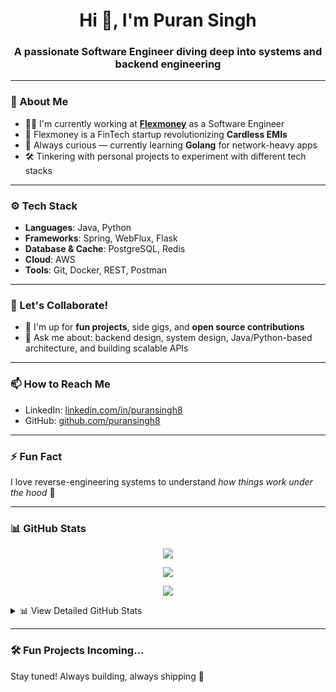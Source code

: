 <h1 align="center">Hi 👋, I'm Puran Singh</h1>
<h3 align="center">A passionate Software Engineer diving deep into systems and backend engineering</h3>

---

### 🔭 About Me

- 👨‍💻 I'm currently working at **[Flexmoney](https://flexmoney.in/)** as a Software Engineer  
- 🏦 Flexmoney is a FinTech startup revolutionizing **Cardless EMIs**
- 🌱 Always curious — currently learning **Golang** for network-heavy apps  
- 🛠️ Tinkering with personal projects to experiment with different tech stacks

---

### ⚙️ Tech Stack

- **Languages**: Java, Python  
- **Frameworks**: Spring, WebFlux, Flask  
- **Database & Cache**: PostgreSQL, Redis  
- **Cloud**: AWS  
- **Tools**: Git, Docker, REST, Postman

---

### 🤝 Let's Collaborate!

- 👯 I'm up for **fun projects**, side gigs, and **open source contributions**
- 💬 Ask me about: backend design, system design, Java/Python-based architecture, and building scalable APIs

---

### 📫 How to Reach Me

- LinkedIn: [linkedin.com/in/puransingh8](https://linkedin.com/in/puransingh08)
- GitHub: [github.com/puransingh8](https://github.com/puransingh8)

---

### ⚡ Fun Fact

I love reverse-engineering systems to understand *how things work under the hood* 🧠

---

### 📊 GitHub Stats

<!-- <p align="center">
  <img src="https://github-profile-trophy.vercel.app/?username=puransingh8&theme=tokyonight" />
</p>

<p align="center">
  <img src="https://github-readme-streak-stats.herokuapp.com?user=puransingh8&theme=tokyonight" />
</p>

<p align="center">
  <img src="https://github-readme-stats.vercel.app/api?username=puransingh8&show_icons=true&include_all_commits=true&count_private=true&theme=tokyonight" height="170" />
  <img src="https://github-readme-stats.vercel.app/api/top-langs/?username=puransingh8&layout=compact&langs_count=8&theme=tokyonight" height="170" />
</p> -->

<!-- 🔥 Fancy Banner (Optional) -->
<p align="center">
  <img src="https://capsule-render.vercel.app/api?type=waving&color=0d1117&height=150&section=header&text=Welcome%20to%20My%20GitHub!&fontColor=ffffff&fontSize=30&fontAlignY=35&animation=fadeIn" />
</p>

<!-- 📈 Streak and Trophy (Vertical) -->
<p align="center">
  <img src="https://github-readme-streak-stats.herokuapp.com?user=puransingh8&theme=tokyonight" />
</p>

<p align="center">
  <img src="https://github-profile-trophy.vercel.app/?username=puransingh8&theme=tokyonight" />
</p>

<!-- 🔽 Collapsible Section for Side-by-Side Stats -->
<details>
  <summary>📊 View Detailed GitHub Stats</summary>
  <br/>
  <p align="center">
    <img src="https://github-readme-stats.vercel.app/api?username=puransingh8&show_icons=true&include_all_commits=true&count_private=true&theme=tokyonight" height="170" />
    <img src="https://github-readme-stats.vercel.app/api/top-langs/?username=puransingh8&layout=compact&langs_count=8&theme=tokyonight" height="170" />
  </p>
</details>



---

### 🛠️ Fun Projects Incoming...

Stay tuned! Always building, always shipping 🚀